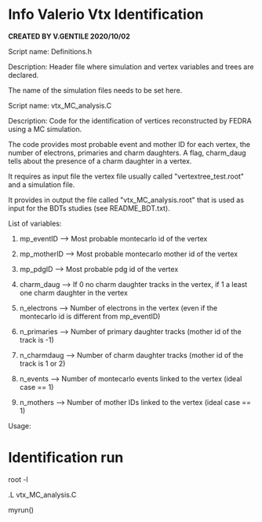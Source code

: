 # Info Valerio Vtx Identification

**CREATED BY V.GENTILE 2020/10/02**

Script name: Definitions.h 

Description: Header file where simulation and vertex variables and trees are declared.
	  
The name of the simulation files needs to be set here.

Script name: vtx_MC_analysis.C 

Description: Code for the identification of vertices reconstructed by FEDRA using a MC simulation.

The code provides most probable event and mother ID for each vertex, the number of 
electrons, primaries and charm daughters. A flag, charm_daug tells about the presence
of a charm daughter in a vertex.

It requires as input file the vertex file usually called "vertextree_test.root" and 
a simulation file.
	     
It provides in output the file called "vtx_MC_analysis.root" that is used as input for
the BDTs studies (see README_BDT.txt).


List of variables:

1) mp_eventID  --> Most probable montecarlo id of the vertex
	
2) mp_motherID  --> Most probable montecarlo mother id of the vertex
	
3) mp_pdgID  --> Most probable pdg id of the vertex

4) charm_daug  --> If 0 no charm daughter tracks in the vertex, if 1 a least one charm daughter in the vertex
	
5) n_electrons  --> Number of electrons in the vertex (even if the montecarlo id is different from mp_eventID)
	
6) n_primaries  --> Number of primary daughter tracks (mother id of the track is -1)
	
7) n_charmdaug  --> Number of charm daughter tracks (mother id of the track is 1 or 2)
	
8) n_events --> Number of montecarlo events linked to the vertex (ideal case == 1)	
	
9) n_mothers --> Number of mother IDs linked to the vertex (ideal case == 1)


Usage:

# Identification run
root -l

.L vtx_MC_analysis.C

myrun()

